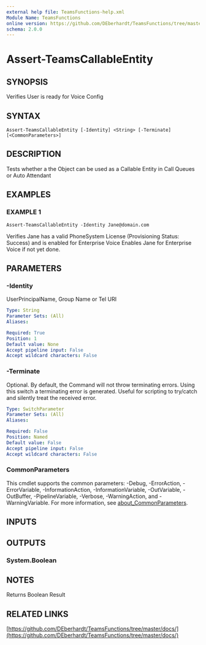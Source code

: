 ```yaml
---
external help file: TeamsFunctions-help.xml
Module Name: TeamsFunctions
online version: https://github.com/DEberhardt/TeamsFunctions/tree/master/docs/
schema: 2.0.0
---
```


# Assert-TeamsCallableEntity

## SYNOPSIS
Verifies User is ready for Voice Config

## SYNTAX

```
Assert-TeamsCallableEntity [-Identity] <String> [-Terminate] [<CommonParameters>]
```

## DESCRIPTION
Tests whether a the Object can be used as a Callable Entity in Call Queues or Auto Attendant

## EXAMPLES

### EXAMPLE 1
```
Assert-TeamsCallableEntity -Identity Jane@domain.com
```

Verifies Jane has a valid PhoneSystem License (Provisioning Status: Success) and is enabled for Enterprise Voice
Enables Jane for Enterprise Voice if not yet done.

## PARAMETERS

### -Identity
UserPrincipalName, Group Name or Tel URI

```yaml
Type: String
Parameter Sets: (All)
Aliases:

Required: True
Position: 1
Default value: None
Accept pipeline input: False
Accept wildcard characters: False
```

### -Terminate
Optional.
By default, the Command will not throw terminating errors.
Using this switch a terminating error is generated.
Useful for scripting to try/catch and silently treat the received error.

```yaml
Type: SwitchParameter
Parameter Sets: (All)
Aliases:

Required: False
Position: Named
Default value: False
Accept pipeline input: False
Accept wildcard characters: False
```

### CommonParameters
This cmdlet supports the common parameters: -Debug, -ErrorAction, -ErrorVariable, -InformationAction, -InformationVariable, -OutVariable, -OutBuffer, -PipelineVariable, -Verbose, -WarningAction, and -WarningVariable. For more information, see [about_CommonParameters](http://go.microsoft.com/fwlink/?LinkID=113216).

## INPUTS

## OUTPUTS

### System.Boolean
## NOTES
Returns Boolean Result

## RELATED LINKS

[https://github.com/DEberhardt/TeamsFunctions/tree/master/docs/](https://github.com/DEberhardt/TeamsFunctions/tree/master/docs/)

